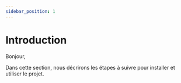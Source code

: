 ```yaml
---
sidebar_position: 1
---
```


# Introduction

Bonjour,

Dans cette section, nous décrirons les étapes à suivre pour installer et utiliser le projet.

